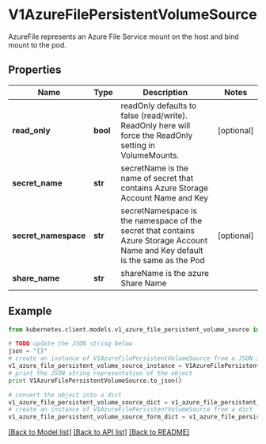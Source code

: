 # V1AzureFilePersistentVolumeSource

AzureFile represents an Azure File Service mount on the host and bind mount to the pod.

## Properties

Name | Type | Description | Notes
------------ | ------------- | ------------- | -------------
**read_only** | **bool** | readOnly defaults to false (read/write). ReadOnly here will force the ReadOnly setting in VolumeMounts. | [optional] 
**secret_name** | **str** | secretName is the name of secret that contains Azure Storage Account Name and Key | 
**secret_namespace** | **str** | secretNamespace is the namespace of the secret that contains Azure Storage Account Name and Key default is the same as the Pod | [optional] 
**share_name** | **str** | shareName is the azure Share Name | 

## Example

```python
from kubernetes.client.models.v1_azure_file_persistent_volume_source import V1AzureFilePersistentVolumeSource

# TODO update the JSON string below
json = "{}"
# create an instance of V1AzureFilePersistentVolumeSource from a JSON string
v1_azure_file_persistent_volume_source_instance = V1AzureFilePersistentVolumeSource.from_json(json)
# print the JSON string representation of the object
print V1AzureFilePersistentVolumeSource.to_json()

# convert the object into a dict
v1_azure_file_persistent_volume_source_dict = v1_azure_file_persistent_volume_source_instance.to_dict()
# create an instance of V1AzureFilePersistentVolumeSource from a dict
v1_azure_file_persistent_volume_source_form_dict = v1_azure_file_persistent_volume_source.from_dict(v1_azure_file_persistent_volume_source_dict)
```
[[Back to Model list]](../README.md#documentation-for-models) [[Back to API list]](../README.md#documentation-for-api-endpoints) [[Back to README]](../README.md)


